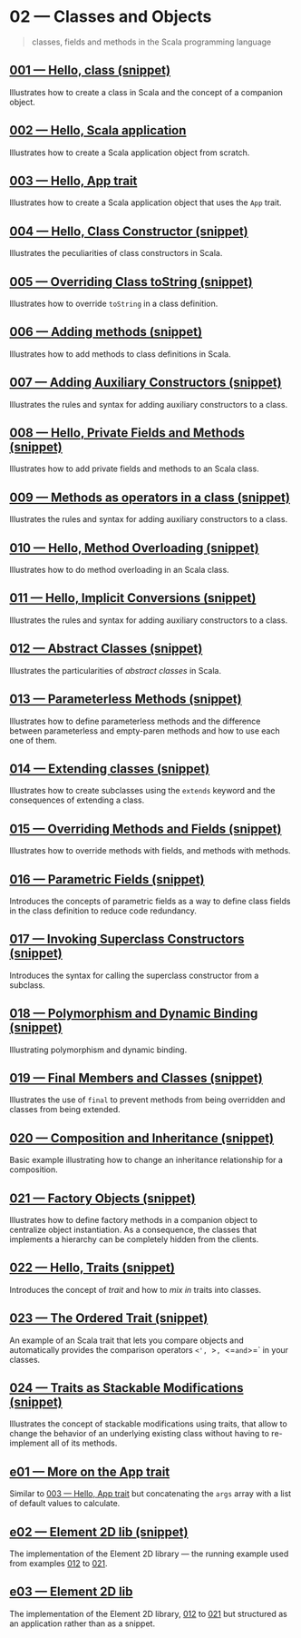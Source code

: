 # 02 &mdash; Classes and Objects
>  classes, fields and methods in the Scala programming language

## [001 &mdash; Hello, class (snippet)](./001-snippet-hello-class)
Illustrates how to create a class in Scala and the concept of a companion object.

## [002 &mdash; Hello, Scala application](./002-hello-application)
Illustrates how to create a Scala application object from scratch.

## [003 &mdash; Hello, App trait](./003-hello-app-trait)
Illustrates how to create a Scala application object that uses the `App` trait.

## [004 &mdash; Hello, Class Constructor (snippet)](./004-snippet-class-constructor)
Illustrates the peculiarities of class constructors in Scala.

## [005 &mdash; Overriding Class toString (snippet)](./005-snippet-override-to-string)
Illustrates how to override `toString` in a class definition.

## [006 &mdash; Adding methods (snippet)](./006-snippet-class-methods)
Illustrates how to add methods to class definitions in Scala.

## [007 &mdash; Adding Auxiliary Constructors (snippet)](./007-snippet-auxiliary-constructors)
Illustrates the rules and syntax for adding auxiliary constructors to a class.

## [008 &mdash; Hello, Private Fields and Methods (snippet)](./008-snippet-private-fields-and-methods)
Illustrates how to add private fields and methods to an Scala class.

## [009 &mdash; Methods as operators in a class (snippet)](./009-snippet-methods-as-operators)
Illustrates the rules and syntax for adding auxiliary constructors to a class.

## [010 &mdash; Hello, Method Overloading (snippet)](./010-snippet-method-overloading)
Illustrates how to do method overloading in an Scala class.

## [011 &mdash; Hello, Implicit Conversions (snippet)](./011-snippet-implicit-conversions)
Illustrates the rules and syntax for adding auxiliary constructors to a class.

## [012 &mdash; Abstract Classes (snippet)](./012-snippet-abstract-classes)
Illustrates the particularities of *abstract classes* in Scala.

## [013 &mdash; Parameterless Methods (snippet)](./013-snippet-parameterless-methods)
Illustrates how to define parameterless methods and the difference between parameterless and empty-paren methods and how to use each one of them.

## [014 &mdash; Extending classes (snippet)](./014-snippet-extending-classes)
Illustrates how to create subclasses using the `extends` keyword and the consequences of extending a class.

## [015 &mdash; Overriding Methods and Fields (snippet)](./015-snippet-overriding-methods-and-fields)
Illustrates how to override methods with fields, and methods with methods.

## [016 &mdash; Parametric Fields (snippet)](./016-snippet-parametric-fields)
Introduces the concepts of parametric fields as a way to define class fields in the class definition to reduce code redundancy. 

## [017 &mdash; Invoking Superclass Constructors (snippet)](./017-snippet-invoking-superclass-constructors)
Introduces the syntax for calling the superclass constructor from a subclass. 

## [018 &mdash; Polymorphism and Dynamic Binding (snippet)](./018-snippet-polymorphism-and-dynamic-binding)
Illustrating polymorphism and dynamic binding.

## [019 &mdash; Final Members and Classes (snippet)](./019-snippet-final-members-and-classes)
Illustrates the use of `final` to prevent methods from being overridden and classes from being extended.

## [020 &mdash; Composition and Inheritance (snippet)](./020-snippet-composition-and-inheritance)
Basic example illustrating how to change an inheritance relationship for a composition.

## [021 &mdash; Factory Objects (snippet)](./021-snippet-factory-objects)
Illustrates how to define factory methods in a companion object to centralize object instantiation. As a consequence, the classes that implements a hierarchy can be completely hidden from the clients.

## [022 &mdash; Hello, Traits (snippet)](./022-snippet-hello-traits)
Introduces the concept of *trait* and how to *mix in* traits into classes.

## [023 &mdash; The Ordered Trait (snippet)](./023-snippet-ordered-trait)
An example of an Scala trait that lets you compare objects and automatically provides the comparison operators `<', `>`, `<=` and `>=` in your classes.

## [024 &mdash; Traits as Stackable Modifications (snippet)](./024-snippet-traits-as-stackable-modifications)
Illustrates the concept of stackable modifications using traits, that allow to change the behavior of an underlying existing class without having to re-implement all of its methods.

## [e01 &mdash; More on the App trait](./e01-more-on-app-trait)
Similar to [003 &mdash; Hello, App trait](./003-hello-app-trait) but concatenating the `args` array with a list of default values to calculate.

## [e02 &mdash; Element 2D lib (snippet)](./e02-snippet-element-2d-lib)
The implementation of the Element 2D library &mdash; the running example used from examples [012]((./012-snippet-abstract-classes)) to [021](./021-snippet-factory-objects).

## [e03 &mdash; Element 2D lib](./e03-element-2d-lib)
The implementation of the Element 2D library, [012]((./012-snippet-abstract-classes)) to [021](./021-snippet-factory-objects) but structured as an application rather than as a snippet.